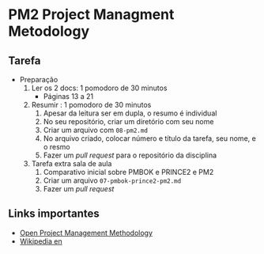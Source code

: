 # PM2 Project Managment Metodology

## Tarefa

- Preparação
  1. Ler os 2 docs: 1 pomodoro de 30 minutos
     - [](https://publications.europa.eu/portal2012-portlet/html/downloadHandler.jsp?identifier=ac3e118a-cb6e-11e8-9424-01aa75ed71a1&format=pdf&language=en&productionSystem=cellar&part=) Páginas 13 a 21
  2. Resumir : 1 pomodoro de 30 minutos
     1. Apesar da leitura ser em dupla, o resumo é individual
     2. No seu repositório, criar um diretório com seu nome
     3. Criar um arquivo com `08-pm2.md`
     4. No arquivo criado, colocar número e título da tarefa, seu nome, e o resmo
     5. Fazer um _pull request_ para o repositório da disciplina
  3. Tarefa extra sala de aula
     1. Comparativo inicial sobre PMBOK e PRINCE2 e PM2
     2. Criar um arquivo `07-pmbok-prince2-pm2.md`
     3. Fazer um _pull request_

## [](#links) Links importantes

- [Open Project Management Methodology](https://ec.europa.eu/isa2/solutions/open-pm2_en)
- [Wikipedia en](https://en.wikipedia.org/wiki/PM²)
